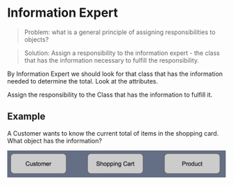 # Information Expert


> Problem: what is a general principle of assigning responsibilities to objects?

> Solution: Assign a responsibility to the information expert - the class that has the information necessary to fulfill the responsibility.


By Information Expert we should look for that class that has the information needed to determine the total. Look at the attributes.

Assign the responsibility to the Class that has the information to fulfill it.

## Example

A Customer wants to know the current total of items in the shopping card. What object has the information?

![](/img/information_expert.png)


